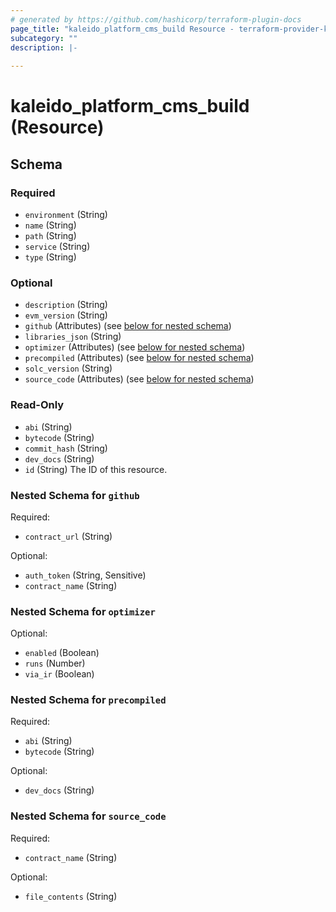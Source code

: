 ```yaml
---
# generated by https://github.com/hashicorp/terraform-plugin-docs
page_title: "kaleido_platform_cms_build Resource - terraform-provider-kaleido"
subcategory: ""
description: |-
  
---
```


# kaleido_platform_cms_build (Resource)





<!-- schema generated by tfplugindocs -->
## Schema

### Required

- `environment` (String)
- `name` (String)
- `path` (String)
- `service` (String)
- `type` (String)

### Optional

- `description` (String)
- `evm_version` (String)
- `github` (Attributes) (see [below for nested schema](#nestedatt--github))
- `libraries_json` (String)
- `optimizer` (Attributes) (see [below for nested schema](#nestedatt--optimizer))
- `precompiled` (Attributes) (see [below for nested schema](#nestedatt--precompiled))
- `solc_version` (String)
- `source_code` (Attributes) (see [below for nested schema](#nestedatt--source_code))

### Read-Only

- `abi` (String)
- `bytecode` (String)
- `commit_hash` (String)
- `dev_docs` (String)
- `id` (String) The ID of this resource.

<a id="nestedatt--github"></a>
### Nested Schema for `github`

Required:

- `contract_url` (String)

Optional:

- `auth_token` (String, Sensitive)
- `contract_name` (String)


<a id="nestedatt--optimizer"></a>
### Nested Schema for `optimizer`

Optional:

- `enabled` (Boolean)
- `runs` (Number)
- `via_ir` (Boolean)


<a id="nestedatt--precompiled"></a>
### Nested Schema for `precompiled`

Required:

- `abi` (String)
- `bytecode` (String)

Optional:

- `dev_docs` (String)


<a id="nestedatt--source_code"></a>
### Nested Schema for `source_code`

Required:

- `contract_name` (String)

Optional:

- `file_contents` (String)
